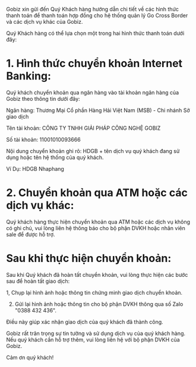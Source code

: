 Gobiz xin gửi đến Quý Khách hàng hướng dẫn chi tiết về các hình thức thanh toán để thanh toán hợp đồng cho hệ thống quản lý Go Cross Border và các dịch vụ khác của Gobiz. 

Quý Khách hàng có thể lựa chọn một trong hai hình thức thanh toán dưới đây:

#  1. Hình thức chuyển khoản Internet Banking:
Quý khách chuyển khoản qua ngân hàng vào tài khoản ngân hàng của Gobiz theo thông tin dưới đây:  

Ngân hàng: Thương Mại Cổ phần Hàng Hải Việt Nam (MSB) - Chi nhánh Sở giao dịch

Tên tài khoản: CÔNG TY TNHH GIẢI PHÁP CÔNG NGHỆ GOBIZ

Số tài khoản: 11001010093666

Nội dung chuyển khoản ghi rõ: HDGB + tên dịch vụ quý khách đang sử dụng hoặc tên hệ thống của quý khách.

Ví Dụ: HDGB Nhaphang

# 2. Chuyển khoản qua ATM hoặc các dịch vụ khác:

Quý khách hàng thực hiện chuyển khoản qua ATM hoặc các dịch vụ không có ghi chú, vui lòng liên hệ thông báo cho bộ phận DVKH hoặc nhân viên sale để được hỗ trợ.

# Sau khi thực hiện chuyển khoản:

Sau khi Quý khách đã hoàn tất chuyển khoản, vui lòng thực hiện các bước sau để hoàn tất giao dịch:

1, Chụp lại hình ảnh hoặc thông tin chứng minh giao dịch chuyển khoản.

2. Gửi lại hình ảnh hoặc thông tin cho bộ phận DVKH thông qua số Zalo "0388 432 436". 

Điều này giúp xác nhận giao dịch của quý khách đã thành công.


Gobiz rất trân trọng sự tin tưởng và sử dụng dịch vụ của quý khách hàng. Nếu quý khách cần hỗ trợ thêm, vui lòng liên hệ với bộ phận DVKH của Gobiz.

Cảm ơn quý khách! 
